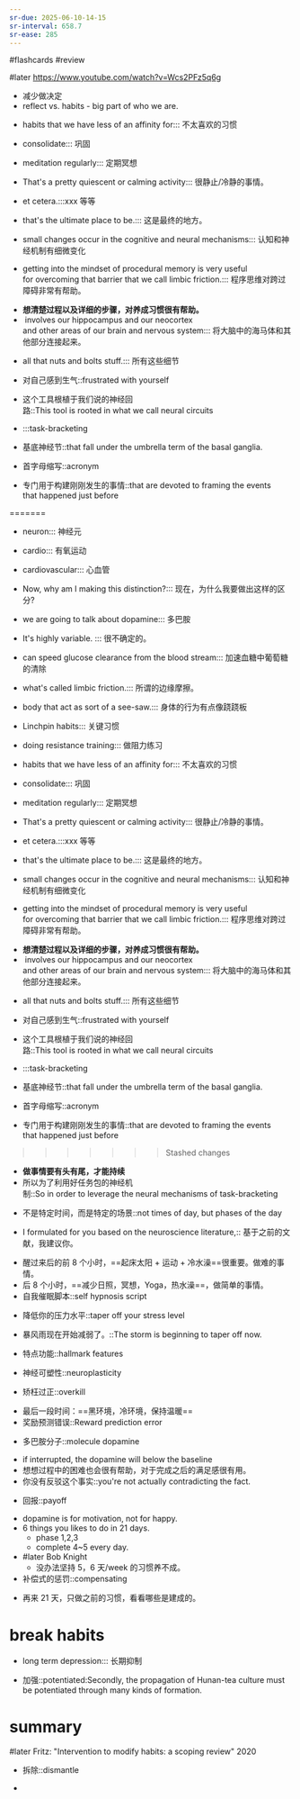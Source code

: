 ```yaml
---
sr-due: 2025-06-10-14-15
sr-interval: 658.7
sr-ease: 285
---
```


#flashcards 
#review

#later https://www.youtube.com/watch?v=Wcs2PFz5q6g
- 减少做决定
- reflect  vs. habits - big part of who we are.
<!--SR:!2024-03-24,9,264!2024-03-23,8,264-->
- habits that we have less of an affinity for::: 不太喜欢的习惯
<!--SR:!2024-07-20,19,264!2024-08-04,62,264-->
- consolidate::: 巩固
<!--SR:!2024-03-20,5,244!2024-03-23,8,264-->
- meditation regularly::: 定期冥想
<!--SR:!2024-11-13,427,265!2024-03-24,9,264-->
- That's a pretty quiescent or calming activity::: 很静止/冷静的事情。
<!--SR:!2024-07-22,21,264!2024-07-23,22,264-->
- et cetera.:::xxx 等等
<!--SR:!2024-03-24,9,264!2024-07-25,52,264-->
- that's the ultimate place to be.::: 这是最终的地方。
<!--SR:!2024-08-14,72,264!2024-08-15,73,264-->
- small changes occur in the cognitive and neural mechanisms::: 认知和神经机制有细微变化
<!--SR:!2024-10-26,117,284!2024-08-17,47,264-->
- getting into the mindset of procedural memory is very useful for overcoming that barrier that we call limbic friction.::: 程序思维对跨过障碍非常有帮助。
<!--SR:!2025-05-01,499,250!2024-09-10,71,264-->
- **想清楚过程以及详细的步骤，对养成习惯很有帮助。**
-  involves our hippocampus and our neocortex and other areas of our brain and nervous system::: 将大脑中的海马体和其他部分连接起来。
<!--SR:!2024-03-22,7,264!2024-07-27,26,264-->
- all that nuts and bolts stuff.::: 所有这些细节
<!--SR:!2024-03-23,8,264!2024-09-20,81,264-->
- 对自己感到生气::frustrated with yourself
<!--SR:!2024-08-21,51,264-->
- 这个工具根植于我们说的神经回路::This tool is rooted in what we call neural circuits
<!--SR:!2024-04-18,20,264-->
- :::task-bracketing
<!--SR:!2026-11-28,880,272!2024-09-10,71,264-->
- 基底神经节::that fall under the umbrella term of the basal ganglia.
<!--SR:!2024-08-22,52,264-->
- 首字母缩写::acronym
<!--SR:!2024-07-30,29,264-->
- 专门用于构建刚刚发生的事情::that are devoted to framing the events that happened just before
<!--SR:!2024-05-01,33,284-->
=======
- neuron::: 神经元
<!--SR:!2024-08-12,70,264!2024-04-17,22,264-->
- cardio::: 有氧运动
<!--SR:!2024-07-25,24,264!2024-07-29,28,264-->
- cardiovascular::: 心血管
<!--SR:!2025-05-29,440,210!2024-07-30,29,264-->
- Now, why am I making this distinction?::: 现在，为什么我要做出这样的区分?
<!--SR:!2026-06-08,707,250!2024-03-25,10,264-->
- we are going to talk about dopamine::: 多巴胺
<!--SR:!2024-07-24,23,264!2024-08-25,55,264-->
- It's highly variable. ::: 很不确定的。
<!--SR:!2024-07-30,29,264!2024-07-28,27,264-->
- can speed glucose clearance from the blood stream::: 加速血糖中葡萄糖的清除
<!--SR:!2024-07-28,27,264!2024-03-25,10,264-->
- what's called limbic friction.::: 所谓的边缘摩擦。
<!--SR:!2025-04-30,415,205!2024-07-02,29,264-->
- body that act as sort of a see-saw.::: 身体的行为有点像跷跷板
<!--SR:!2024-07-25,52,264!2024-09-04,65,264-->
- Linchpin habits::: 关键习惯
<!--SR:!2024-09-14,75,264!2024-04-21,26,264-->
- doing resistance training::: 做阻力练习
<!--SR:!2024-07-26,25,264!2024-03-24,9,264-->
- habits that we have less of an affinity for::: 不太喜欢的习惯
<!--SR:!2026-04-24,662,250!2024-09-01,62,264-->
- consolidate::: 巩固
<!--SR:!2024-03-25,10,264!2024-08-28,58,264-->
- meditation regularly::: 定期冥想
<!--SR:!2024-07-24,23,264!2024-07-24,23,264-->
- That's a pretty quiescent or calming activity::: 很静止/冷静的事情。
<!--SR:!2024-09-20,81,264!2024-03-24,9,264-->
- et cetera.:::xxx 等等
<!--SR:!2026-04-15,653,245!2024-09-14,75,264-->
- that's the ultimate place to be.::: 这是最终的地方。
<!--SR:!2024-04-22,24,264!2024-07-28,27,264-->
- small changes occur in the cognitive and neural mechanisms::: 认知和神经机制有细微变化
<!--SR:!2025-05-08,419,205!2024-03-23,8,264-->
- getting into the mindset of procedural memory is very useful for overcoming that barrier that we call limbic friction.::: 程序思维对跨过障碍非常有帮助。
<!--SR:!2024-09-19,80,264!2024-07-30,29,264-->
- **想清楚过程以及详细的步骤，对养成习惯很有帮助。**
-  involves our hippocampus and our neocortex and other areas of our brain and nervous system::: 将大脑中的海马体和其他部分连接起来。
<!--SR:!2024-08-12,70,264!2024-04-23,28,264-->
- all that nuts and bolts stuff.::: 所有这些细节
<!--SR:!2024-04-24,29,264!2024-07-26,25,264-->
- 对自己感到生气::frustrated with yourself
<!--SR:!2025-03-11,361,192-->
- 这个工具根植于我们说的神经回路::This tool is rooted in what we call neural circuits
<!--SR:!2024-07-23,22,264-->
- :::task-bracketing
<!--SR:!2024-07-27,26,264!2024-07-30,29,264-->
- 基底神经节::that fall under the umbrella term of the basal ganglia.
<!--SR:!2024-07-20,19,264-->
- 首字母缩写::acronym
<!--SR:!2024-06-21,18,264-->
- 专门用于构建刚刚发生的事情::that are devoted to framing the events that happened just before
<!--SR:!2024-07-30,29,264-->
>>>>>>> Stashed changes
- **做事情要有头有尾，才能持续**
- 所以为了利用好任务包的神经机制::So in order to leverage the neural mechanisms of task-bracketing
<!--SR:!2024-03-23,8,264-->
- 不是特定时间，而是特定的场景::not times of day, but phases of the day
<!--SR:!2024-07-26,53,264-->
- I formulated for you based on the neuroscience literature,:: 基于之前的文献，我建议你。
<!--SR:!2024-07-28,27,264-->
- 醒过来后的前 8 个小时，==起床太阳 + 运动 + 冷水澡==很重要。做难的事情。
- 后 8 个小时，==减少日照，冥想，Yoga，热水澡==，做简单的事情。
- 自我催眠脚本::self hypnosis script
<!--SR:!2024-07-22,21,264-->
- 降低你的压力水平::taper off your stress level
<!--SR:!2024-03-25,10,264-->
- 暴风雨现在开始减弱了。::The storm is beginning to taper off now.
<!--SR:!2024-09-03,64,264-->
- 特点功能::hallmark features
<!--SR:!2024-09-04,65,264-->
- 神经可塑性::neuroplasticity
<!--SR:!2024-09-17,78,264-->
- 矫枉过正::overkill
<!--SR:!2024-04-20,22,264-->
- 最后一段时间：==黑环境，冷环境，保持温暖==
- 奖励预测错误::Reward prediction error
<!--SR:!2024-08-21,51,264-->
- 多巴胺分子::molecule dopamine
<!--SR:!2024-07-22,21,264-->
- if interrupted, the dopamine will below the baseline
- 想想过程中的困难也会很有帮助，对于完成之后的满足感很有用。
- 你没有反驳这个事实::you're not actually contradicting the fact.
<!--SR:!2024-09-13,74,264-->
- 回报::payoff
<!--SR:!2024-06-26,23,264-->
- dopamine is for motivation, not for happy.
- 6 things you likes to do in 21 days.
	- phase 1,2,3
	- complete 4~5 every day.
- #later Bob Knight
	- 没办法坚持 5，6 天/week 的习惯养不成。
- 补偿式的惩罚::compensating
<!--SR:!2024-07-30,29,264-->
- 再来 21 天，只做之前的习惯，看看哪些是建成的。
# break habits
- long term depression::: 长期抑制
<!--SR:!2024-07-25,24,264!2024-07-22,21,264-->
- 加强::potentiated:Secondly, the propagation of Hunan-tea culture must be potentiated through many kinds of formation.
<!--SR:!2024-09-14,75,264-->

# summary
#later Fritz: "Intervention to modify habits: a scoping review"      2020


- 拆除::dismantle
<!--SR:!2024-06-28,25,264-->
- 


